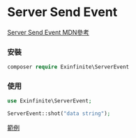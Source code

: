 # Server Send Event

[Server Send Event MDN參考](https://developer.mozilla.org/zh-TW/docs/Web/API/Server-sent_events/Using_server-sent_events)

### 安裝

```php
composer require Exinfinite\ServerEvent
```

### 使用

```php
use Exinfinite\ServerEvent;

ServerEvent::shot("data string");
```

 [範例](https://github.com/exinfinite/ServerEvent/tree/master/example)